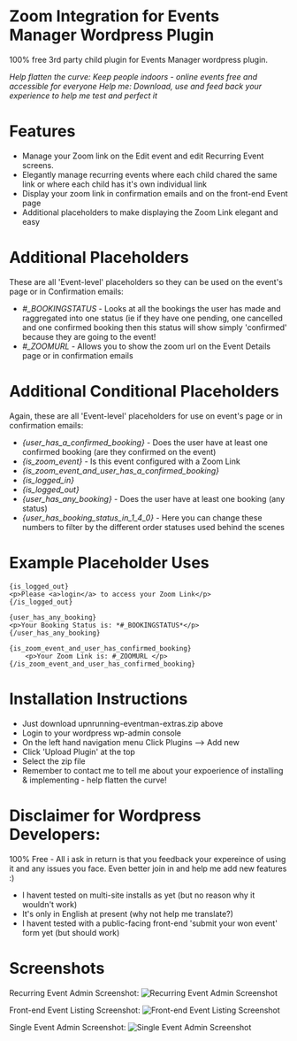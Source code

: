 # Zoom Integration for Events Manager Wordpress Plugin
100% free 3rd party child plugin for Events Manager wordpress plugin.

*Help flatten the curve: Keep people indoors - online events free and accessible for everyone*
*Help me: Download, use and feed back your experience to help me test and perfect it*

# Features
* Manage your Zoom link on the Edit event and edit Recurring Event screens.
* Elegantly manage recurring events where each child chared the same link or where each child has it's own individual link
* Display your zoom link in confirmation emails and on the front-end Event page
* Additional placeholders to make displaying the Zoom Link elegant and easy

# Additional Placeholders
These are all 'Event-level' placeholders so they can be used on the event's page or in Confirmation emails:

 * *#_BOOKINGSTATUS* - Looks at all the bookings the user has made and raggregated into one status (ie if they have one pending, one cancelled and one confirmed booking then this status will show simply 'confirmed' because they are going to the event!
 * *#_ZOOMURL* - Allows you to show the zoom url on the Event Details page or in confirmation emails
 
 # Additional Conditional Placeholders
 Again, these are all 'Event-level' placeholders for use on event's page or in confirmation emails:
 
  * *{user_has_a_confirmed_booking}* - Does the user have at least one confirmed booking (are they confirmed on the event)
  * *{is_zoom_event}* - Is this event configured with a Zoom Link
  * *{is_zoom_event_and_user_has_a_confirmed_booking}*
  * *{is_logged_in}*
  * *{is_logged_out}*
  * *{user_has_any_booking}* - Does the user have at least one booking (any status)
  * *{user_has_booking_status_in_1_4_0}* - Here you can change these numbers to filter by the different order statuses used behind the scenes
  
 # Example Placeholder Uses
```
{is_logged_out}
<p>Please <a>login</a> to access your Zoom Link</p>
{/is_logged_out}

{user_has_any_booking}
<p>Your Booking Status is: *#_BOOKINGSTATUS*</p>
{/user_has_any_booking}

{is_zoom_event_and_user_has_confirmed_booking}
    <p>Your Zoom Link is: #_ZOOMURL </p>
{/is_zoom_event_and_user_has_confirmed_booking}
```
# Installation Instructions
 - Just download upnrunning-eventman-extras.zip above
 - Login to your wordpress wp-admin console
 - On the left hand navigation menu Click Plugins --> Add new
 - Click 'Upload Plugin' at the top
 - Select the zip file
 - Remember to contact me to tell me about your expoerience of installing & implementing - help flatten the curve!

# Disclaimer for Wordpress Developers:
100% Free - All i ask in return is that you feedback your expereince of using it and any issues you face. Even better join in and help me add new features :)

 * I havent tested on multi-site installs as yet (but no reason why it wouldn't work)
 * It's only in English at present (why not help me translate?)
 * I havent tested with a public-facing front-end 'submit your won event' form yet (but should work)
 
 # Screenshots 
Recurring Event Admin Screenshot:
![Recurring Event Admin Screenshot](/upnrunning-eventman-extras/screenshot-1.png/600x317?raw=true "Recurring Event Admin Screenshot")

Front-end Event Listing Screenshot:
![Front-end Event Listing Screenshot](/upnrunning-eventman-extras/screenshot-2.png/600x264?raw=true "Front-end Event Listing Screenshot")

Single Event Admin Screenshot:
![Single Event Admin Screenshot](/upnrunning-eventman-extras/screenshot-3.png/600x218?raw=true "Single Event Admin Screenshot")
